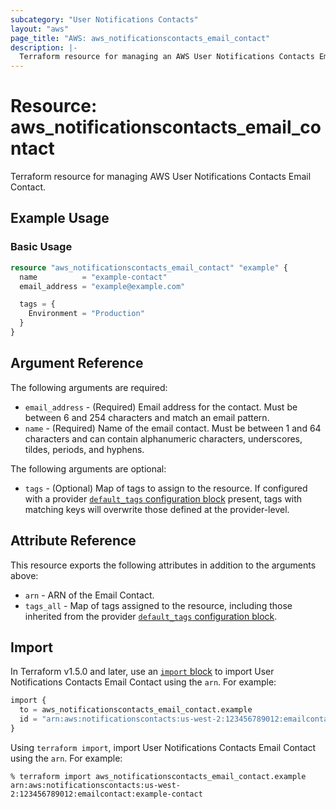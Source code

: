 ```yaml
---
subcategory: "User Notifications Contacts"
layout: "aws"
page_title: "AWS: aws_notificationscontacts_email_contact"
description: |-
  Terraform resource for managing an AWS User Notifications Contacts Email Contact.
---
```


# Resource: aws_notificationscontacts_email_contact

Terraform resource for managing AWS User Notifications Contacts Email Contact.

## Example Usage

### Basic Usage

```terraform
resource "aws_notificationscontacts_email_contact" "example" {
  name          = "example-contact"
  email_address = "example@example.com"

  tags = {
    Environment = "Production"
  }
}
```

## Argument Reference

The following arguments are required:

* `email_address` - (Required) Email address for the contact. Must be between 6 and 254 characters and match an email
  pattern.
* `name` - (Required) Name of the email contact. Must be between 1 and 64 characters and can contain alphanumeric
  characters, underscores, tildes, periods, and hyphens.

The following arguments are optional:

* `tags` - (Optional) Map of tags to assign to the resource. If configured with a provider [
  `default_tags` configuration block](https://registry.terraform.io/providers/hashicorp/aws/latest/docs#default_tags-configuration-block)
  present, tags with matching keys will overwrite those defined at the provider-level.

## Attribute Reference

This resource exports the following attributes in addition to the arguments above:

* `arn` - ARN of the Email Contact.
* `tags_all` - Map of tags assigned to the resource, including those inherited from the provider [
  `default_tags` configuration block](https://registry.terraform.io/providers/hashicorp/aws/latest/docs#default_tags-configuration-block).

## Import

In Terraform v1.5.0 and later, use an [`import` block](https://developer.hashicorp.com/terraform/language/import) to
import User Notifications Contacts Email Contact using the `arn`. For example:

```terraform
import {
  to = aws_notificationscontacts_email_contact.example
  id = "arn:aws:notificationscontacts:us-west-2:123456789012:emailcontact:example-contact"
}
```

Using `terraform import`, import User Notifications Contacts Email Contact using the `arn`. For example:

```console
% terraform import aws_notificationscontacts_email_contact.example arn:aws:notificationscontacts:us-west-2:123456789012:emailcontact:example-contact
```
